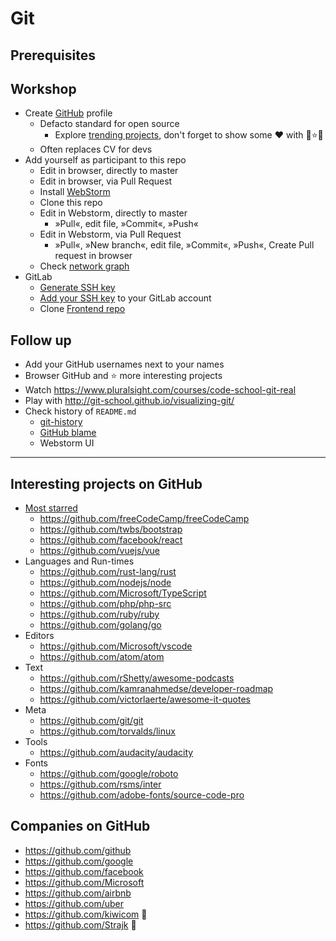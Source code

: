 # Git

## Prerequisites


  
## Workshop

* Create [GitHub](http://github.com) profile
  * Defacto standard for open source
    * Explore [trending projects](https://github.com/explore), don't forget to show some ❤ with 🌟⭐🌟
  * Often replaces CV for devs
* Add yourself as participant to this repo
  * Edit in browser, directly to master
  * Edit in browser, via Pull Request
  * Install [WebStorm](https://www.jetbrains.com/webstorm/)
  * Clone this repo
  * Edit in Webstorm, directly to master
    * »Pull«, edit file, »Commit«, »Push«
  * Edit in Webstorm, via Pull Request
    * »Pull«, »New branch«, edit file, »Commit«, »Push«, Create Pull request in browser
  * Check [network graph](https://github.com/Strajk/qa-workshop-a/network)
* GitLab
  * [Generate SSH key](https://gitlab.skypicker.com/help/ssh/README)
  * [Add your SSH key](https://gitlab.skypicker.com/profile/keys) to your GitLab account
  * Clone [Frontend repo](https://gitlab.skypicker.com/frontend/frontend)

## Follow up

* Add your GitHub usernames next to your names
* Browser GitHub and ⭐️ more interesting projects
* Watch <https://www.pluralsight.com/courses/code-school-git-real>
* Play with <http://git-school.github.io/visualizing-git/>
* Check history of `README.md`
  * [git-history](https://github-history.netlify.com/Strajk/QA-Academy/blob/master/README.md)
  * [GitHub blame](https://github.com/Strajk/QA-Academy/blame/master/README.md)
  * Webstorm UI

---

## Interesting projects on GitHub

* [Most starred](https://github.com/search?o=desc&q=stars%3A%3E1&s=stars&type=Repositories)
  * <https://github.com/freeCodeCamp/freeCodeCamp>
  * <https://github.com/twbs/bootstrap>
  * <https://github.com/facebook/react>
  * <https://github.com/vuejs/vue>
* Languages and Run-times
  * <https://github.com/rust-lang/rust>
  * <https://github.com/nodejs/node>
  * <https://github.com/Microsoft/TypeScript>
  * <https://github.com/php/php-src>
  * <https://github.com/ruby/ruby>
  * <https://github.com/golang/go>
* Editors
  * <https://github.com/Microsoft/vscode>
  * <https://github.com/atom/atom>
* Text
  * <https://github.com/rShetty/awesome-podcasts>
  * <https://github.com/kamranahmedse/developer-roadmap>
  * <https://github.com/victorlaerte/awesome-it-quotes>
* Meta
  * <https://github.com/git/git>
  * <https://github.com/torvalds/linux>
* Tools
  * <https://github.com/audacity/audacity>
* Fonts
  * <https://github.com/google/roboto>
  * <https://github.com/rsms/inter>
  * <https://github.com/adobe-fonts/source-code-pro>

## Companies on GitHub

* <https://github.com/github>
* <https://github.com/google>
* <https://github.com/facebook>
* <https://github.com/Microsoft>
* <https://github.com/airbnb>
* <https://github.com/uber>
* <https://github.com/kiwicom> 🥝
* <https://github.com/Strajk> 👋
